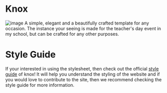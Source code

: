# Knox
![image](https://user-images.githubusercontent.com/71135230/187227501-e337d9c9-4f9e-4680-a7a7-245f83cbd260.png)
A simple, elegant and a beautifully crafted template for any occasion. The instance your seeing is made for the teacher's day event in my school, but can be crafted
for any other purposes. 

# Style Guide
If your interested in using the stylesheet, then check out the official [style guide](https://knox-mu.vercel.app/styles.html) of knox! It will help you understand the styling of the website and if you would love to contribute to the site, then we recommend checking the style guide for more information. 
